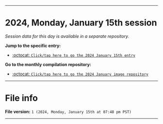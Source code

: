 
***

# 2024, Monday, January 15th session

_Session data for this day is available in a separate repository._

**Jump to the specific entry:**

- [:octocat: `Click/tap here to go the 2024 January 15th entry`](https://github.com/seanpm2001/SeansLifeArchive_Images_ModernSmurfsVillage_Y2023_V6/tree/SeansLifeArchive_ModernSmurfsVillage_Y2023_V6_Main-dev/01_January/15/)

**Go to the monthly compilation repository:**

- [:octocat: `Click/tap here to go the 2024 January image repository`](https://github.com/seanpm2001/SeansLifeArchive_Images_ModernSmurfsVillage_Y2023_V6/)

***

# File info

**File version:** `1 (2024, Monday, January 15th at 07:48 pm PST)`

***
